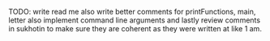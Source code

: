 TODO: write read me
also write better comments for printFunctions, main, letter
also implement command line arguments
and lastly review comments in sukhotin to make sure they are coherent as they were written at like 1 am.

